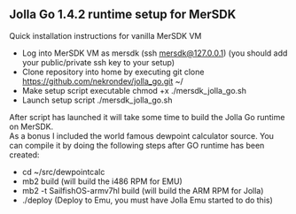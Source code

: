 ## Jolla Go 1.4.2 runtime setup for MerSDK
Quick installation instructions for vanilla MerSDK VM<br>
- Log into MerSDK VM as mersdk (ssh mersdk@127.0.0.1) (you should add your public/private ssh key to your setup)
- Clone repository into home by executing git clone https://github.com/nekrondev/jolla_go.git ~/
- Make setup script executable chmod +x ./mersdk_jolla_go.sh
- Launch setup script ./mersdk_jolla_go.sh

After script has launched it will take some time to build the Jolla Go runtime on MerSDK.<br>
As a bonus I included the world famous dewpoint calculator source. You can compile it by doing the following steps after 
GO runtime has been created:<br>

 - cd ~/src/dewpointcalc
 - mb2 build (will build the i486 RPM for EMU)
 - mb2 -t SailfishOS-armv7hl build (will build the ARM RPM for Jolla)
 - ./deploy (Deploy to Emu, you must have Jolla Emu started to do this)
 

